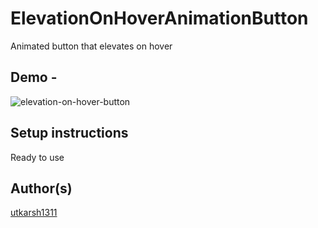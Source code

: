 
# ElevationOnHoverAnimationButton
Animated button that elevates on hover 

## Demo -

![elevation-on-hover-button](https://media.giphy.com/media/j9ASusmz2KbJWFrpva/giphy.gif)
## Setup instructions
Ready to use
## Author(s)
[utkarsh1311](https://github.com/Utkarsh1311)

